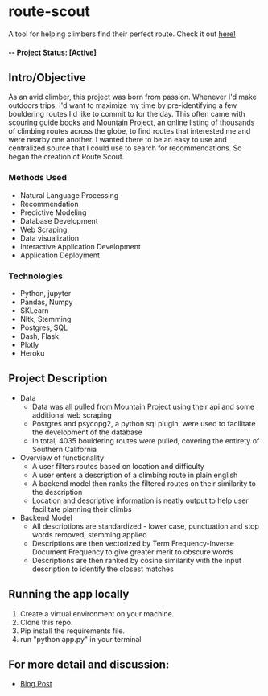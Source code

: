 # route-scout
A tool for helping climbers find their perfect route.
Check it out [here!](https://route-scout.herokuapp.com)

#### -- Project Status: [Active]

## Intro/Objective
As an avid climber, this project was born from passion. Whenever I'd make outdoors trips, I'd want to maximize my time by pre-identifying a few bouldering routes I'd like to commit to for the day. This often came with scouring guide books and Mountain Project, an online listing of thousands of climbing routes across the globe, to find routes that interested me and were nearby one another. I wanted there to be an easy to use and centralized source that I could use to search for recommendations. So began the creation of Route Scout.

### Methods Used
* Natural Language Processing
* Recommendation
* Predictive Modeling
* Database Development
* Web Scraping
* Data visualization
* Interactive Application Development
* Application Deployment

### Technologies
* Python, jupyter
* Pandas, Numpy
* SKLearn
* Nltk, Stemming
* Postgres, SQL
* Dash, Flask
* Plotly
* Heroku

## Project Description
* Data  
   * Data was all pulled from Mountain Project using their api and some additional web scraping
   * Postgres and psycopg2, a python sql plugin, were used to facilitate the development of the database
   * In total, 4035 bouldering routes were pulled, covering the entirety of Southern California
* Overview of functionality
   * A user filters routes based on location and difficulty
   * A user enters a description of a climbing route in plain english
   * A backend model then ranks the filtered routes on their similarity to the description
   * Location and descriptive information is neatly output to help user facilitate planning their climbs
* Backend Model
   * All descriptions are standardized - lower case, punctuation and stop words removed, stemming applied
   * Descriptions are then vectorized by Term Frequency-Inverse Document Frequency to give greater merit to obscure words 
   * Descriptions are then ranked by cosine similarity with the input description to identify the closest matches

## Running the app locally

1. Create a virtual environment on your machine.
2. Clone this repo.  
3. Pip install the requirements file.
4. run "python app.py" in your terminal

## For more detail and discussion:
* [Blog Post](https://pjourgensen.github.io/routescout.html)


